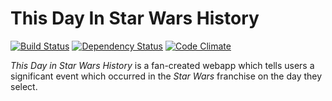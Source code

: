 # This Day In Star Wars History
[![Build Status](https://travis-ci.org/FPhillips27/ThisDayInStarWarsHistory.svg?branch=master)](https://travis-ci.org/FPhillips27/ThisDayInStarWarsHistory) [![Dependency Status](https://gemnasium.com/badges/github.com/FPhillips27/ThisDayInStarWarsHistory.svg)](https://gemnasium.com/github.com/FPhillips27/ThisDayInStarWarsHistory) [![Code Climate](https://codeclimate.com/github/FPhillips27/ThisDayInStarWarsHistory/badges/gpa.svg)](https://codeclimate.com/github/FPhillips27/ThisDayInStarWarsHistory)

<em>This Day in Star Wars History</em> is a fan-created webapp which tells users a significant event which occurred in the <em>Star Wars</em> franchise on the day they select.

